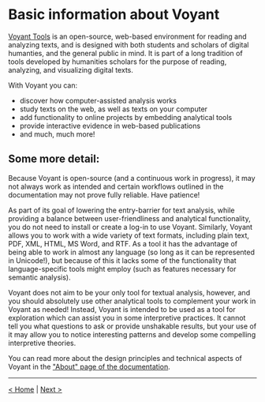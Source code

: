 # Basic information about Voyant

[Voyant Tools](https://voyant-tools.org/) is an open-source, web-based environment for reading and analyzing texts, and is designed with both students and scholars of digital humanties, and the general public in mind. It is part of a long tradition of tools developed by humanities scholars for the purpose of reading, analyzing, and visualizing digital texts. 

With Voyant you can:
- discover how computer-assisted analysis works
- study texts on the web, as well as texts on your computer
- add functionality to online projects by embedding analytical tools
- provide interactive evidence in web-based publications
- and much, much more!

## Some more detail:

Because Voyant is open-source (and a continuous work in progress), it may not always work as intended and certain workflows outlined in the documentation may not prove fully reliable. Have patience! 

As part of its goal of lowering the entry-barrier for text analysis, while providing a balance between user-friendliness and analytical functionality, you do not need to install or create a log-in to use Voyant. Similarly, Voyant allows you to work with a wide variety of text formats, including plain text, PDF, XML, HTML, MS Word, and RTF. As a tool it has the advantage of being able to work in almost any language (so long as it can be represented in Unicode!), but because of this it lacks some of the functionality that language-specific tools might employ (such as features necessary for semantic analysis). 

Voyant does not aim to be your only tool for textual analysis, however, and you should absolutely use other analytical tools to complement your work in Voyant as needed! Instead, Voyant is intended to be used as a tool for exploration which can assist you in some interpretive practices. It cannot tell you what questions to ask or provide unshakable results, but your use of it may allow you to notice interesting patterns and develop some compelling interpretive theories.

You can read more about the design principles and technical aspects of Voyant in the ["About" page of the documentation](https://voyant-tools.org/docs/#!/guide/about).

---

[< Home](https://sfritzell.github.io/Voyant-Tutorial/) | [Next >](2-install.md)
